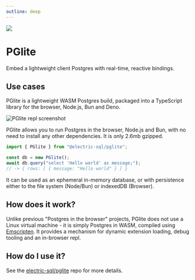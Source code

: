 ```yaml
---
outline: deep
---
```


<img src="/img/icons/pglite.svg" class="product-icon" />

# PGlite

Embed a lightweight client Postgres with
real-time, reactive bindings.

## Use cases

PGlite is a lightweight WASM Postgres build, packaged into a TypeScript library for the browser, Node.js, Bun and Deno.

<img src="https://raw.githubusercontent.com/electric-sql/pglite/main/screenshot.png"
    alt="PGlite repl screenshot"
/>

PGlite allows you to run Postgres in the browser, Node.js and Bun, with no need to install any other dependencies. It is only 2.6mb gzipped.

```js
import { PGlite } from "@electric-sql/pglite";

const db = new PGlite();
await db.query("select 'Hello world' as message;");
// -> { rows: [ { message: "Hello world" } ] }
```

It can be used as an ephemeral in-memory database, or with persistence either to the file system (Node/Bun) or indexedDB (Browser).

## How does it work?

Unlike previous "Postgres in the browser" projects, PGlite does not use a Linux virtual machine - it is simply Postgres in WASM, compiled using [Emscripten](https://en.wikipedia.org/wiki/Emscripten). It provides a mechanism for dynamic extension loading, debug tooling and an in-browser repl.

## How do I use it?

See the [electric-sql/pglite](https://github.com/electric-sql/pglite) repo for more details.
